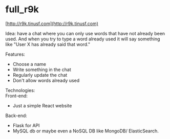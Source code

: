 # full_r9k

[http://r9k.tinusf.com](http://r9k.tinusf.com)

Idea: have a chat where you can only use words that have not already been used. And when you try to type a word already used it will say something like "User X has already said that word."

Features:
* Choose a name
* Write something in the chat
* Regularly update the chat
* Don't allow words already used

Technologies:  
Front-end: 
* Just a simple React website

Back-end:
* Flask for API
* MySQL db or maybe even a NoSQL DB like MongoDB/ ElasticSearch.
